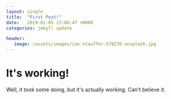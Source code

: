 ```yaml
---
layout: single
title:  "First Post!"
date:   2019-01-05 13:08:47 +0000
categories: jekyll update

header:
   image: /assets/images/ian-stauffer-578276-unsplash.jpg
---
```


# It's working!

Well, it took some doing, but it's actually working. Can't believe it.
